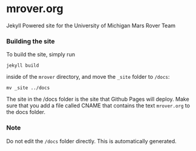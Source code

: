 # mrover.org
Jekyll Powered site for the University of Michigan Mars Rover Team

### Building the site
To build the site, simply run

    jekyll build

inside of the `mrover` directory, and move the `_site` folder to `/docs`:

    mv _site ../docs
    
The site in the /docs folder is the site that Github Pages will deploy.
Make sure that you add a file called CNAME that contains the text `mrover.org` to the docs folder.

### Note
Do not edit the `/docs` folder directly. This is automatically generated.
